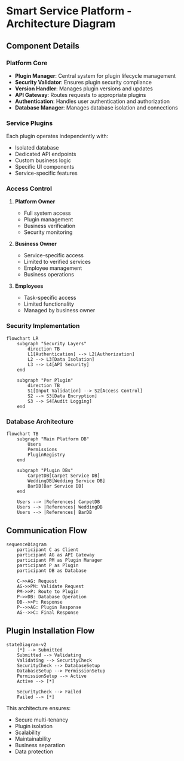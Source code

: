 # Smart Service Platform - Architecture Diagram

## Component Details

### Platform Core
- **Plugin Manager**: Central system for plugin lifecycle management
- **Security Validator**: Ensures plugin security compliance
- **Version Handler**: Manages plugin versions and updates
- **API Gateway**: Routes requests to appropriate plugins
- **Authentication**: Handles user authentication and authorization
- **Database Manager**: Manages database isolation and connections

### Service Plugins
Each plugin operates independently with:
- Isolated database
- Dedicated API endpoints
- Custom business logic
- Specific UI components
- Service-specific features

### Access Control
1. **Platform Owner**
   - Full system access
   - Plugin management
   - Business verification
   - Security monitoring

2. **Business Owner**
   - Service-specific access
   - Limited to verified services
   - Employee management
   - Business operations

3. **Employees**
   - Task-specific access
   - Limited functionality
   - Managed by business owner

### Security Implementation
```mermaid
flowchart LR
    subgraph "Security Layers"
        direction TB
        L1[Authentication] --> L2[Authorization]
        L2 --> L3[Data Isolation]
        L3 --> L4[API Security]
    end

    subgraph "Per Plugin"
        direction TB
        S1[Input Validation] --> S2[Access Control]
        S2 --> S3[Data Encryption]
        S3 --> S4[Audit Logging]
    end
```

### Database Architecture
```mermaid
flowchart TB
    subgraph "Main Platform DB"
        Users
        Permissions
        PluginRegistry
    end

    subgraph "Plugin DBs"
        CarpetDB[Carpet Service DB]
        WeddingDB[Wedding Service DB]
        BarDB[Bar Service DB]
    end

    Users --> |References| CarpetDB
    Users --> |References| WeddingDB
    Users --> |References| BarDB
```

## Communication Flow

```mermaid
sequenceDiagram
    participant C as Client
    participant AG as API Gateway
    participant PM as Plugin Manager
    participant P as Plugin
    participant DB as Database

    C->>AG: Request
    AG->>PM: Validate Request
    PM->>P: Route to Plugin
    P->>DB: Database Operation
    DB-->>P: Response
    P-->>AG: Plugin Response
    AG-->>C: Final Response
```

## Plugin Installation Flow

```mermaid
stateDiagram-v2
    [*] --> Submitted
    Submitted --> Validating
    Validating --> SecurityCheck
    SecurityCheck --> DatabaseSetup
    DatabaseSetup --> PermissionSetup
    PermissionSetup --> Active
    Active --> [*]

    SecurityCheck --> Failed
    Failed --> [*]
```

This architecture ensures:
- Secure multi-tenancy
- Plugin isolation
- Scalability
- Maintainability
- Business separation
- Data protection 
